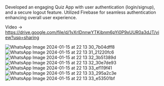 
Developed an engaging Quiz App with user authentication (login/signup), and a secure logout feature. Utilized Firebase for seamless authentication enhancing overall user experience.

Video -> https://drive.google.com/file/d/1vXrlDnnwYTKibnm6pYi0P9xUUR0a3dJT/view?usp=sharing

![WhatsApp Image 2024-01-15 at 22 13 30_7b04dff8](https://github.com/Neural-Net-Rahul/Quiz_App/assets/146613451/d51ed1ca-22ce-470a-b4ba-947229e30cef)
![WhatsApp Image 2024-01-15 at 22 13 31_21220fc6](https://github.com/Neural-Net-Rahul/Quiz_App/assets/146613451/51f250ac-8ed7-4cf9-85d8-946de61349cf)
![WhatsApp Image 2024-01-15 at 22 13 32_3b51389d](https://github.com/Neural-Net-Rahul/Quiz_App/assets/146613451/92953acc-f3f9-4790-8d38-9e0082749610)
![WhatsApp Image 2024-01-15 at 22 13 32_30e7de93](https://github.com/Neural-Net-Rahul/Quiz_App/assets/146613451/6c32255a-6906-4f47-abd4-f7e05087ce45)
![WhatsApp Image 2024-01-15 at 22 13 33_ef119f41](https://github.com/Neural-Net-Rahul/Quiz_App/assets/146613451/8cb1d5eb-d796-4a0c-99a6-eed100819ba2)
![WhatsApp Image 2024-01-15 at 22 13 33_295a2c3e](https://github.com/Neural-Net-Rahul/Quiz_App/assets/146613451/db741795-f678-4084-9346-629e9f3dc68e)
![WhatsApp Image 2024-01-15 at 22 13 33_e53501bf](https://github.com/Neural-Net-Rahul/Quiz_App/assets/146613451/754b5b51-5506-40a7-a76b-e488f75c348f)







